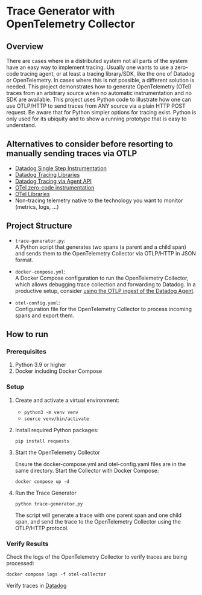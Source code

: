 # Trace Generator with OpenTelemetry Collector

## Overview

There are cases where in a distributed system not all parts of the system have an easy way to implement tracing. Usually one wants to use a zero-code tracing agent, or at least a tracing library/SDK, like the one of Datadog or OpenTelemetry.
In cases where this is not possible, a different solution is needed. This project demonstrates how to generate OpenTelemetry (OTel) traces from an arbitrary source when no automatic instrumentation and no SDK are available.
This project uses Python code to illustrate how one can use OTLP/HTTP to send traces from ANY source via a plain HTTP POST request. Be aware that for Python simpler options for tracing exist. Python is only used for its ubiquity and to show a running prototype that is easy to understand.

## Alternatives to consider before resorting to manually sending traces via OTLP

- [Datadog Single Step Instrumentation](https://docs.datadoghq.com/tracing/trace_collection/automatic_instrumentation/single-step-apm)
- [Datadog Tracing Libraries](https://docs.datadoghq.com/tracing/trace_collection/automatic_instrumentation/dd_libraries/)
- [Datadog Tracing via Agent API](https://docs.datadoghq.com/tracing/guide/send_traces_to_agent_by_api/)
- [OTel zero-code instrumentation](https://opentelemetry.io/docs/concepts/instrumentation/zero-code/)
- [OTel Libraries](https://opentelemetry.io/docs/concepts/instrumentation/libraries/)
- Non-tracing telemetry native to the technology you want to monitor (metrics, logs, ...)


## Project Structure

- `trace-generator.py`:  
  A Python script that generates two spans (a parent and a child span) and sends them to the OpenTelemetry Collector via OTLP/HTTP in JSON format.

- `docker-compose.yml`:  
  A Docker Compose configuration to run the OpenTelemetry Collector, which allows debugging trace collection and forwarding to Datadog. In a productive setup, consider [using the OTLP ingest of the Datadog Agent](https://docs.datadoghq.com/opentelemetry/interoperability/otlp_ingest_in_the_agent).

- `otel-config.yaml`:  
  Configuration file for the OpenTelemetry Collector to process incoming spans and export them.

## How to run

### Prerequisites

1. Python 3.9 or higher
2. Docker including Docker Compose

### Setup

1. Create and activate a virtual environment:
   - `python3 -m venv venv`
   - `source venv/bin/activate`

2. Install required Python packages:

    `pip install requests`

3. Start the OpenTelemetry Collector

    Ensure the docker-compose.yml and otel-config.yaml files are in the same directory.
    Start the Collector with Docker Compose:

    `docker compose up -d`

3. Run the Trace Generator

    `python trace-generator.py`

    The script will generate a trace with one parent span and one child span, and send the trace to the OpenTelemetry Collector using the OTLP/HTTP protocol.

### Verify Results

Check the logs of the OpenTelemetry Collector to verify traces are being processed:

`docker compose logs -f otel-collector`

Verify traces in [Datadog](https://app.datadoghq.eu/apm/traces)